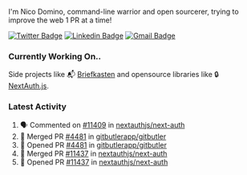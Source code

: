 
I'm Nico Domino, command-line warrior and open sourcerer, trying to improve the web 1 PR at a time!

[![Twitter Badge](https://img.shields.io/badge/-@ndom91-1ca0f1?style=flat-square&labelColor=1ca0f1&logo=twitter&logoColor=white&link=https://twitter.com/ndom91)](https://twitter.com/ndom91) [![Linkedin Badge](https://img.shields.io/badge/-ndom91-blue?style=flat-square&logo=Linkedin&logoColor=white&link=https://www.linkedin.com/in/ndom91/)](https://www.linkedin.com/in/ndom91/) [![Gmail Badge](https://img.shields.io/badge/-yo@ndo.dev-c14438?style=flat-square&logo=mail.ru&logoColor=white&link=mailto:yo@ndo.dev)](mailto:yo@ndo.dev)

### Currently Working On..

Side projects like 📬 [Briefkasten](https://briefkastenhq.com) and opensource libraries like 🔒 [NextAuth.js](https://github.com/nextauthjs/next-auth).

<!--START_SECTION_PROFILE_VIEWS:readme-info-->
<!--END_SECTION_PROFILE_VIEWS:readme-info-->

<!--START_SECTION_DAILY_COMMIT:readme-info-->
<!--END_SECTION_DAILY_COMMIT:readme-info-->

<!--START_SECTION_WEEKLY_COMMIT:readme-info-->
<!--END_SECTION_WEEKLY_COMMIT:readme-info-->

### Latest Activity

<!--START_SECTION:activity-->
1. 🗣 Commented on [#11409](https://github.com/nextauthjs/next-auth/pull/11409#issuecomment-2249656917) in [nextauthjs/next-auth](https://github.com/nextauthjs/next-auth)
2. 🎉 Merged PR [#4481](https://github.com/gitbutlerapp/gitbutler/pull/4481) in [gitbutlerapp/gitbutler](https://github.com/gitbutlerapp/gitbutler)
3. 💪 Opened PR [#4481](https://github.com/gitbutlerapp/gitbutler/pull/4481) in [gitbutlerapp/gitbutler](https://github.com/gitbutlerapp/gitbutler)
4. 🎉 Merged PR [#11437](https://github.com/nextauthjs/next-auth/pull/11437) in [nextauthjs/next-auth](https://github.com/nextauthjs/next-auth)
5. 💪 Opened PR [#11437](https://github.com/nextauthjs/next-auth/pull/11437) in [nextauthjs/next-auth](https://github.com/nextauthjs/next-auth)
<!--END_SECTION:activity-->
